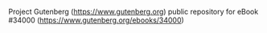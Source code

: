 Project Gutenberg (https://www.gutenberg.org) public repository for eBook #34000 (https://www.gutenberg.org/ebooks/34000)

